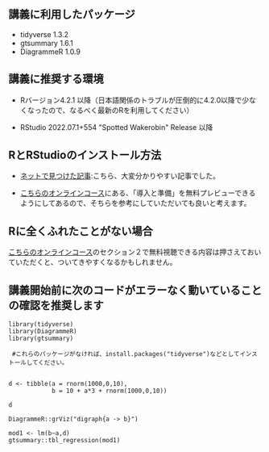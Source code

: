 ## 講義に利用したパッケージ

* tidyverse 1.3.2
* gtsummary 1.6.1
* DiagrammeR 1.0.9


## 講義に推奨する環境

* Rバージョン4.2.1 以降（日本語関係のトラブルが圧倒的に4.2.0以降で少なくなったので、なるべく最新のRを利用してください）

* RStudio 2022.07.1+554 "Spotted Wakerobin" Release 以降

## RとRStudioのインストール方法

* [ネットで見つけた記事](https://multivariate-statistics.com/2022/10/21/r-programming-install/):こちら、大変分かりやすい記事でした。


* [こちらのオンラインコース](https://www.udemy.com/course/data-analysis-by-r-for-medical-profession/)にある、「導入と準備」を無料プレビューできるようにしてあるので、そちらを参考にしていただいても良いと考えます。

## Rに全くふれたことがない場合

[こちらのオンラインコース](https://www.udemy.com/course/data-analysis-by-r-for-medical-profession/)のセクション２で無料視聴できる内容は押さえておいていただくと、ついてきやすくなるかもしれません。


## 講義開始前に次のコードがエラーなく動いていることの確認を推奨します

```{r}
library(tidyverse)
library(DiagrammeR)
library(gtsummary)

 #これらのパッケージがなければ、install.packages("tidyverse")などとしてインストールしてください。


d <- tibble(a = rnorm(1000,0,10),
            b = 10 + a*3 + rnorm(1000,0,10))

d
```


```{r}
DiagrammeR::grViz("digraph{a -> b}")
```


```{r}
mod1 <- lm(b~a,d)
gtsummary::tbl_regression(mod1)
```

